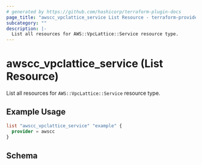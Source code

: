 ```yaml
---
# generated by https://github.com/hashicorp/terraform-plugin-docs
page_title: "awscc_vpclattice_service List Resource - terraform-provider-awscc"
subcategory: ""
description: |-
  List all resources for AWS::VpcLattice::Service resource type.
---
```


# awscc_vpclattice_service (List Resource)

List all resources for `AWS::VpcLattice::Service` resource type.

## Example Usage

```terraform
list "awscc_vpclattice_service" "example" {
  provider = awscc
}
```

<!-- schema generated by tfplugindocs -->
## Schema
